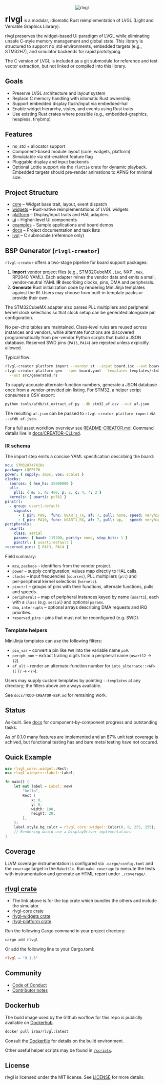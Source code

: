 <!--
README.md - Top-level overview and navigation for rlvgl.
-->
<p align="center">
  <img src="./rlvgl-logo.png" alt="rlvgl" />
</p>

<span style="font-size:26px"><b>rlvgl</b></span> is a modular, idiomatic Rust reimplementation of LVGL (Light and Versatile Graphics Library).

rlvgl preserves the widget-based UI paradigm of LVGL while eliminating unsafe C-style memory management and global state. This library is structured to support no_std environments, embedded targets (e.g., STM32H7), and simulator backends for rapid prototyping.

The C version of LVGL is included as a git submodule for reference and test vector extraction, but not linked or compiled into this library.

## Goals
- Preserve LVGL architecture and layout system
- Replace C memory handling with idiomatic Rust ownership
- Support embedded display flush/input via embedded-hal
- Enable widget hierarchy, styles, and events using Rust traits
- Use existing Rust crates where possible (e.g., embedded-graphics, heapless, tinybmp)

## Features
- no_std + allocator support
- Component-based module layout (core, widgets, platform)
- Simulatable via std-enabled feature flag
- Pluggable display and input backends
- Optional Lottie support via the `rlottie` crate for dynamic playback.
  Embedded targets should pre-render animations to APNG for minimal size.

## Project Structure
- [core](./core/README.md) – Widget base trait, layout, event dispatch
- [widgets](./widgets/README.md) – Rust-native reimplementations of LVGL widgets
- [platform](./platform/README.md) – Display/input traits and HAL adapters
- [ui](./ui/README.md) – Higher-level UI components
- [examples](./examples/README.md) – Sample applications and board demos
- [docs](./docs/README.md) – Project documentation and task lists
- [lvgl](./lvgl/README.md) – C submodule (reference only)

## BSP Generator (`rlvgl-creator`)

`rlvgl-creator` offers a two-stage pipeline for board support packages:

1. **Import** vendor project files (e.g., STM32CubeMX `.ioc`, NXP `.mex`,
   RP2040 YAML). Each adapter mines the vendor data and emits a small,
   vendor-neutral
   YAML **IR** describing clocks, pins, DMA and peripherals.
2. **Generate** Rust initialization code by rendering MiniJinja templates
   against the IR. Users may choose from built-in template packs or provide
   their own.

The STM32CubeMX adapter also parses PLL multipliers and peripheral kernel
clock selections so that clock setup can be generated alongside pin
configuration.

No per-chip tables are maintained. Class-level rules are reused across
instances and vendors, while alternate functions are discovered
programmatically from per-vendor Python scripts that build a JSON database.
Reserved SWD pins (`PA13`, `PA14`) are rejected unless explicitly allowed.

Typical flow:

```bash
rlvgl-creator platform import --vendor st --input board.ioc --out board.yaml
rlvgl-creator platform gen --spec board.yaml --templates templates/stm32h7 \
  --out src/generated.rs
```

To supply accurate alternate-function numbers, generate a JSON database once
from a vendor-provided pin listing. For STM32, a helper script consumes a CSV
export:

```bash
python tools/afdb/st_extract_af.py --db stm32_af.csv --out af.json
```

The resulting `af.json` can be passed to `rlvgl-creator platform import` via
`--afdb af.json`.

For a full asset workflow overview see [README-CREATOR.md](./README-CREATOR.md).
Command details live in [docs/CREATOR-CLI.md](./docs/CREATOR-CLI.md).

### IR schema

The import step emits a concise YAML specification describing the board:

```yaml
mcu: STM32H747XIHx
package: LQFP176
power: { supply: smps, vos: scale1 }
clocks:
  sources: { hse_hz: 25000000 }
  pll:
    pll1: { m: 5, n: 400, p: 2, q: 4, r: 2 }
  kernels: { usart1: pclk2 }
pinctrl:
  - group: usart1-default
    signals:
      - { pin: PA9,  func: USART1_TX, af: 7, pull: none, speed: veryhigh }
      - { pin: PA10, func: USART1_RX, af: 7, pull: up,   speed: veryhigh }
peripherals:
  usart1:
    class: serial
    params: { baud: 115200, parity: none, stop_bits: 1 }
    pinctrl: [ usart1-default ]
reserved_pins: [ PA13, PA14 ]
```

Field summary:

- `mcu`, `package` – identifiers from the vendor project.
- `power` – supply configuration; values map directly to HAL calls.
- `clocks` – input frequencies (`sources`), PLL multipliers (`pll`) and
  per‑peripheral kernel selections (`kernels`).
- `pinctrl` – groups of pins with their functions, alternate functions,
  pulls and speeds.
- `peripherals` – map of peripheral instances keyed by name (`usart1`),
  each with a `class` (e.g. `serial`) and optional `params`.
- `dma`, `interrupts` – optional arrays describing DMA requests and IRQ
  priorities.
- `reserved_pins` – pins that must not be reconfigured (e.g. SWD).

### Template helpers

MiniJinja templates can use the following filters:

- `pin_var` – convert a pin like `PA9` into the variable name `pa9`.
- `periph_num` – extract trailing digits from a peripheral name
  (`usart12` → `12`).
- `af_alt` – render an alternate-function number for
  `into_alternate::<AF>()` (`7` → `<7>`).

Users may supply custom templates by pointing `--templates` at any
directory; the filters above are always available.

See `docs/TODO-CREATOR-BSP.md` for remaining work.

## Status

As-built. See [docs](./docs/README.md) for component-by-component progress and outstanding tasks.

As of 0.1.0 many features are implemented and an 87% unit test coverage
is achived, but functional testing has and bare metal testing have not
occured.

## Quick Example

```rust
use rlvgl_core::widget::Rect;
use rlvgl_widgets::label::Label;

fn main() {
    let mut label = Label::new(
        "hello",
        Rect {
            x: 0,
            y: 0,
            width: 100,
            height: 20,
        },
    );
    label.style.bg_color = rlvgl_core::widget::Color(0, 0, 255, 255);
    // Rendering would use a DisplayDriver implementation.
}
```

## Coverage

LLVM coverage instrumentation is configured via `.cargo/config.toml` and the
`coverage` target in the `Makefile`. Run `make coverage` to execute the tests
with instrumentation and generate an HTML report under `./coverage/`.

## [rlvgl crate](https://crates.io/crates/rlvgl)
- The link above is for the top crate which bundles the others and include the simulator.
- [rlvgl-core crate](https://crates.io/crates/rlvgl-core)
- [rlvgl-widgets crate](https://crates.io/crates/rlvgl-widgets)
- [rlvgl-platform crate](https://crates.io/crates/rlvgl-platform)

Run the following Cargo command in your project directory:
```bash
cargo add rlvgl
```
Or add the following line to your Cargo.toml:
```toml
rlvgl = "0.1.5"
```

## Community
- [Code of Conduct](./CODE_OF_CONDUCT.md)
- [Contributor notes](./AGENTS.md)

## Dockerhub
The build image used by the Github worflow for this repo is publiclly available on [Dockerhub](https://hub.docker.com/r/iraa/rlvgl).
```bash
docker pull iraa/rlvgl:latest
```

Consult the [Dockerfile](https://github.com/SoftOboros/rlvgl/blob/main/Dockerfile) for details on the build environment.

Other useful helper scripts may be found in [`/scripts`](https://github.com/SoftOboros/rlvgl/blob/main/scripts).

## License
rlvgl is licensed under the MIT license.  See [LICENSE](https://github.com/SoftOboros/rlvgl/blob/main/LICENSE) for more details.